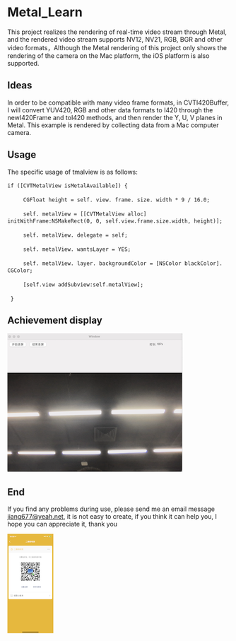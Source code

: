 # Metal_Learn
This project realizes the rendering of real-time video stream through Metal, and the rendered video stream supports NV12, NV21, RGB, BGR and other video formats，Although the Metal rendering of this project only shows the rendering of the camera on the Mac platform, the iOS platform is also supported.

## Ideas
In order to be compatible with many video frame formats, in CVTI420Buffer, I will convert YUV420, RGB and other data formats to I420 through the newI420Frame and toI420 methods, and then render the Y, U, V planes in Metal. This example is rendered by collecting data from a Mac computer camera.

## Usage
The specific usage of tmalview is as follows:

    if ([CVTMetalView isMetalAvailable]) {

         CGFloat height = self. view. frame. size. width * 9 / 16.0;

         self. metalView = [[CVTMetalView alloc] initWithFrame:NSMakeRect(0, 0, self.view.frame.size.width, height)];

         self. metalView. delegate = self;

         self. metalView. wantsLayer = YES;

         self. metalView. layer. backgroundColor = [NSColor blackColor]. CGColor;

         [self.view addSubview:self.metalView];

     }
## Achievement display
![Metal icon](https://github.com/jiang6777/Metal_Learn/blob/main/metal.png)


## End
If you find any problems during use, please send me an email message jiang677@yeah.net, it is not easy to create, if you think it can help you, I hope you can appreciate it, thank you

![My QR code](https://github.com/jiang6777/Metal_Learn/blob/main/thanks.png)
